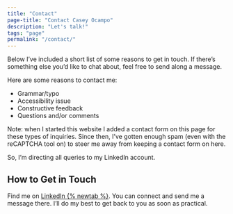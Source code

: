 ```yaml
---
title: "Contact"
page-title: "Contact Casey Ocampo"
description: "Let's talk!"
tags: "page"
permalink: "/contact/"
---
```


Below I’ve included a short list of some reasons to get in touch. If there’s something else you’d like to chat about, feel free to send along a message.

Here are some reasons to contact me:

- Grammar/typo
- Accessibility issue
- Constructive feedback
- Questions and/or comments

Note: when I started this website I added a contact form on this page for these types of inquiries. Since then, I’ve gotten enough spam (even with the reCAPTCHA tool on) to steer me away from keeping a contact form on here.

So, I’m directing all queries to my LinkedIn account.

## How to Get in Touch

Find me on <a href="https://www.linkedin.com/in/caseyocampo/" target="_blank">LinkedIn {% newtab %}</a>. You can connect and send me a message there. I’ll do my best to get back to you as soon as practical.
